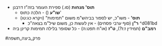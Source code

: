 * **תוס' מנחות** (סו.) ספירת העומר בזה"ז דרבנן
	* **שו"ע** () - הלכה כתוס'
	* **תוס'** - משו"כ, יש לספור בביהש"מ משום "תמימות" (ויקרא כג:טו)
		* **ר"ן** (סוף ערבי פסחים) - אין לעשות כן, משום שיל"מ בצאה"כ ^d081bd
* **רמב"ם** (תמידין ז:ז?), **ט"ז** (או"ח תפט:ה) - כל שסופר בלילה תמימות קרינן ביה

#פרק_ביצה_תשפה 